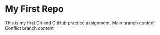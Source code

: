 # My First Repo
This is my first Git and GitHub practice assignment.
Main branch content
Conflict branch content

